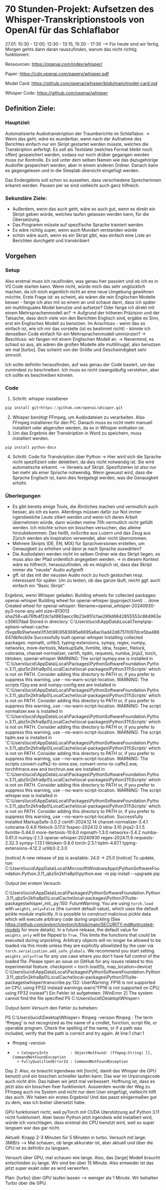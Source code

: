 # 70 Stunden-Projekt: Aufsetzen des Whisper-Transkriptionstools von OpenAI für das Schlaflabor

27.01: 10:30 - 12:00; 12:30 - 13:15, 15:20 - 17:30
--> Für heute sind wir fertig. Morgen gehts dann daran rauszufinden, warum das nicht richtig funktioniert.


Ressourcen: https://openai.com/index/whisper/

Paper: https://cdn.openai.com/papers/whisper.pdf

Model Card: https://github.com/openai/whisper/blob/main/model-card.md

Whisper Code: https://github.com/openai/whisper

## Definition Ziele:

### Hauptziel:
Automatisierte Audiotranskription der Traumberichte im Schlaflabor.
&rarr; Wenn das geht, wäre es wunderbar, wenn nach der Aufnahme des Berichtes einfach nur ein Skript gestartet werden müsste, welches die Transkription anfertigt.
Es soll als Textdatei (welches Format bleibt noch offen) gespeichert werden, sodass nur noch drüber gegangen werden muss zur Kontrolle.
Es soll unter dem selben Namen wie das dazugehörige Audiofile gespeichert werden, aber in einem anderen Ordner. 
Danach kann es gegengelesen und in die Sleeplab übersicht eingefügt werden.

Das Endergebnis soll schon so aussehen, dass verschiedene Sprecherinnen erkannt werden. Pausen per se sind vielleicht auch ganz hilfreich.

### Sekundäre Ziele:
- Außerdem, wenn das auch geht, wäre es auch gut, wenn es direkt ein Skript geben würde, welches laufen gelassen werden kann, für die Übersetzung.
- Das Programm müsste auf spezifische Sprache trainiert werden
- Es wäre richtig super, wenn auch Mundart verstanden würde
- schön wäre auch, wenn es ein Skript gibt, was einfach eine Liste an Berichten durchgeht und transkribiert

## Vorgehen
### Setup
Also erstmal muss ich rausfinden, was genau hier passiert und ob ich es in VS Code starten kann. Wenn nicht, würde mich das sehr unglücklich machen, da ich mich eigentlich nicht an eine neue Umgebung gewöhnen möchte.
Erste Frage ist: es scheint, als wären die rein Englischen Modelle besser - fange ich also mit so einem an und schaue dann, dass ich später ein multilinguales Model benutze und aufsetze? Oder fange ich direkt mit einem Mehrsprachenmodell an?
&rarr; Aufgrund der höheren Präzision und der Tatsache, dass doch viele von den Berichten Englisch sind, ergäbe es Sinn, erst ein Englisches Modell zu benutzen. Im Anschluss - wenn das so einfach ist, wie ich mir das vorstelle (ist es bestimmt nicht) - könnte ich denselben Code einfach für ein Mehrsprachenmodell ummünzen? 
&rarr; Beschluss: wir fangen mit einem Englischen Modell an.
&rarr; Nevermind, es schaut so aus, als wären die großen Modelle alle multilinugal, also benutzen wir mal [turbo]. Das scheint von der Größe und Geschwindigkeit sehr sinnvoll.


Ich sollte definitiv herausfinden, auf was genau der Code basiert, um das zumindest zu beschreiben. Ich muss es nicht zwangsläufig verstehen, aber ich sollte es beschreiben können.

### Code
1. Schritt: whisper installieren  
```py
pip install git+https://github.com/openai/whisper.git
```
2. Whisper benötigt FFmpeg, um Audiodateien zu verarbeiten. Also FFmpeg installieren für den PC. Danach muss es nicht mehr manuell installiert oder abgerufen werden, da es in Whisper enthalten ist.
3. Um das Ergebnis der Transkription in Word zu speichern, muss installiert werden.
```
pip install python-docx
```
4. Schritt: Code für Transkription über Python
&rarr; Hier wird sich die Sprache nicht spezifiziert oder detektiert, da dies nicht notwendig ist. Sie wird automatische erkannt. --> Verweis auf Skript.
Spezifizieren ist also nur bei mehr als einer Sprache notwendig.
Wenn gewusst wird, dass die Sprache Englisch ist, kann dies festgelegt werden, was die Genauigkeit erhöht.

### Überlegungen
- Es gibt bereits einige Tools, die Ähnliches machen und vermutlich auch besser, als ich es kann. Allerdings müssen dafür zur Not immer irgendwelche Leute zitiert werden und wenn ich deren Arbeit übernehmen würde, dann würden meine 70h vermutlich nicht gefüllt werden. Ich möchte schon ein bisschen versuchen, das alleine hinzubekommen.
Das heißt, noScribe aus Luzern und das Zeug aus Zürich werden als Inspiration verwendet, aber nicht übernommen.
- Mehrere Skripts (DE, EN, MIX) für Sprachversionen erstellen, um Genauigkeit zu erhöhen und dann je nach Sprache auswählen? 
- Die Audiodatein werden nicht im selben Ordner wie das Skript liegen, es muss also der Pfad ordentlich angegeben werden. &rarr; in diesem Kontext wäre es hilfreich, herauszufinden, ob es möglich ist, dass das Skript immer die "neuste" Audio aufgreift
- gff. ist das mit der neusten Audio noch zu hoch gestochen resp. interessant für später. Um zu testen, ob das ganze läuft, reicht ggf. auch einfach ein "Basic Skript"

Ergebnis, wenn Whisper geladen:
Building wheels for collected packages: openai-whisper
  Building wheel for openai-whisper (pyproject.toml) ... done
  Created wheel for openai-whisper: filename=openai_whisper-20240930-py3-none-any.whl size=813013 sha256=ab76fb4f2dc1a1983aecc9b23e951cfae289d6842855553c884963ec30607dad
  Stored in directory: C:\Users\lucid\AppData\Local\Temp\pip-ephem-wheel-cache-r5vqs6b9\wheels\1f\1d\98\9583695e6695a6ac0ad42d87511097dce5ba486647dbfecb0e
Successfully built openai-whisper
Installing collected packages: mpmath, urllib3, typing-extensions, sympy, regex, numpy, networkx, more-itertools, MarkupSafe, llvmlite, idna, fsspec, filelock, colorama, charset-normalizer, certifi, tqdm, requests, numba, jinja2, torch, tiktoken, openai-whisper
  WARNING: The script isympy.exe is installed in 'C:\Users\lucid\AppData\Local\Packages\PythonSoftwareFoundation.Python.3.11_qbz5n2kfra8p0\LocalCache\local-packages\Python311\Scripts' which is not on PATH.
  Consider adding this directory to PATH or, if you prefer to suppress this warning, use --no-warn-script-location.
  WARNING: The scripts f2py.exe and numpy-config.exe are installed in 'C:\Users\lucid\AppData\Local\Packages\PythonSoftwareFoundation.Python.3.11_qbz5n2kfra8p0\LocalCache\local-packages\Python311\Scripts' which is not on PATH.
  Consider adding this directory to PATH or, if you prefer to suppress this warning, use --no-warn-script-location.
  WARNING: The script normalizer.exe is installed in 'C:\Users\lucid\AppData\Local\Packages\PythonSoftwareFoundation.Python.3.11_qbz5n2kfra8p0\LocalCache\local-packages\Python311\Scripts' which is not on PATH.
  Consider adding this directory to PATH or, if you prefer to suppress this warning, use --no-warn-script-location.
  WARNING: The script tqdm.exe is installed in 'C:\Users\lucid\AppData\Local\Packages\PythonSoftwareFoundation.Python.3.11_qbz5n2kfra8p0\LocalCache\local-packages\Python311\Scripts' which is not on PATH.
  Consider adding this directory to PATH or, if you prefer to suppress this warning, use --no-warn-script-location.
  WARNING: The scripts convert-caffe2-to-onnx.exe, convert-onnx-to-caffe2.exe, torchfrtrace.exe and torchrun.exe are installed in 'C:\Users\lucid\AppData\Local\Packages\PythonSoftwareFoundation.Python.3.11_qbz5n2kfra8p0\LocalCache\local-packages\Python311\Scripts' which is not on PATH.
  Consider adding this directory to PATH or, if you prefer to suppress this warning, use --no-warn-script-location.
  WARNING: The script whisper.exe is installed in 'C:\Users\lucid\AppData\Local\Packages\PythonSoftwareFoundation.Python.3.11_qbz5n2kfra8p0\LocalCache\local-packages\Python311\Scripts' which is not on PATH.
  Consider adding this directory to PATH or, if you prefer to suppress this warning, use --no-warn-script-location.
Successfully installed MarkupSafe-3.0.2 certifi-2024.12.14 charset-normalizer-3.4.1 colorama-0.4.6 filelock-3.17.0 fsspec-2024.12.0 idna-3.10 jinja2-3.1.5 llvmlite-0.44.0 more-itertools-10.6.0 mpmath-1.3.0 networkx-3.4.2 numba-0.61.0 numpy-2.1.3 openai-whisper-20240930 regex-2024.11.6 requests-2.32.3 sympy-1.13.1 tiktoken-0.8.0 torch-2.5.1 tqdm-4.67.1 typing-extensions-4.12.2 urllib3-2.3.0

[notice] A new release of pip is available: 24.0 -> 25.0
[notice] To update, run: C:\Users\lucid\AppData\Local\Microsoft\WindowsApps\PythonSoftwareFoundation.Python.3.11_qbz5n2kfra8p0\python.exe -m pip install --upgrade pip


Output bei erstem Versuch:

C:\Users\lucid\AppData\Local\Packages\PythonSoftwareFoundation.Python.3.11_qbz5n2kfra8p0\LocalCache\local-packages\Python311\site-packages\whisper\__init__.py:150: FutureWarning: You are using `torch.load` with `weights_only=False` (the current default value), which uses the default pickle module implicitly. It is possible to construct malicious pickle data which will execute arbitrary code during unpickling (See https://github.com/pytorch/pytorch/blob/main/SECURITY.md#untrusted-models for more details). In a future release, the default value for `weights_only` will be flipped to `True`. This limits the functions that could be executed during unpickling. Arbitrary objects will no longer be allowed to be loaded via this mode unless they are explicitly allowlisted by the user via `torch.serialization.add_safe_globals`. We recommend you start setting `weights_only=True` for any use case where you don't have full control of the loaded file. Please open an issue on GitHub for any issues related to this experimental feature.
  checkpoint = torch.load(fp, map_location=device)
C:\Users\lucid\AppData\Local\Packages\PythonSoftwareFoundation.Python.3.11_qbz5n2kfra8p0\LocalCache\local-packages\Python311\site-packages\whisper\transcribe.py:132: UserWarning: FP16 is not supported on CPU; using FP32 instead
  warnings.warn("FP16 is not supported on CPU; using FP32 instead")
Ein Fehler ist aufgetreten: [WinError 2] The system cannot find the file specified
PS C:\Users\lucid\Desktop\Whisper> 

Output beim Versuch den Fehler zu beheben:

PS C:\Users\lucid\Desktop\Whisper> ffmpeg -version
ffmpeg : The term 'ffmpeg' is not recognized as the name of a cmdlet, function, script file, or operable program. Check the spelling of the name, or if a path was included, verify that the path is correct 
and try again.
At line:1 char:1
+ ffmpeg -version
+ ~~~~~~
    + CategoryInfo          : ObjectNotFound: (ffmpeg:String) [], CommandNotFoundException
    + FullyQualifiedErrorId : CommandNotFoundException

Day 2: Also, es braucht irgendwas mit [torch], damit das Whisper die GPU benutzt und ein bisschen schneller laufen kann. Das war im Urpsrungscode auch nicht drin. Das haben wir jetzt mal verbessert. Hoffnung ist, dass es jetzt also ein bisschen fixer funktioniert. Ausserdem wurde der Weg zu FFmpeg auch ins System und nicht nur dem User eingefügt, vielleicht hilft das auch. 
Wir haben ein erstes Ergebnis! Und das passt einigermaßen gut zu dem, was ich bisher übersetzt habe.

GPU funktioniert nicht, weil pyTorch mit CUDA Uterstützung auf Python 3.11 nicht funktioniert. Aber bevor Python jetzt irgendwie wild installiert wird, würde ich vorschlagen. dass erstmal die CPU benutzt wird, weil so super langsam war das gar nicht.

Aktuell: Knapp 2-3 Minuten für 5 Minuten in turbo.
Versuch mit large: 3MiB/s
--> Mal schauen, ob large akkurater ist, aber aktuell und über die CPU ist es definitiv zu langsam.

Versuch über GPU, mal schauen wie lange. Also, das [large] Modell braucht entschieden zu lange. Wir sind bei über 15 Minute. Also entweder ist das jetzt super exakt oder es wird verworfen.

Plan: [turbo] über GPU laufen lassen --> weniger als 1 Minute. Wir behalten Turbo über die GPU.


